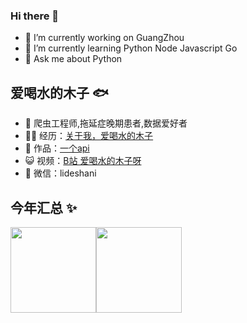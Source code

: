### Hi there 👋

- 🔭 I’m currently working on GuangZhou
- 🌱 I’m currently learning Python Node Javascript Go 
- 💬 Ask me about Python

## 爱喝水的木子 🐟

- 🐧 爬虫工程师,拖延症晚期患者,数据爱好者
- 👨‍💻 经历：<a href="https://www.zhihu.com/people/neng-zhe-lao-88" target="_blank">关于我，爱喝水的木子</a>
- 🏡 作品：<a href="http://lideshan.cn/" target="_blank">一个api</a>
- 😺 视频：<a href="https://account.bilibili.com/account/home" target="_blank">B站 爱喝水的木子呀</a>
- 💬 微信：lideshani

## 今年汇总 ✨

<img align="" height="137px" src="https://github-readme-stats.vercel.app/api?username=ice-a&hide_title=true&hide_border=true&show_icons=true&include_all_commits=true&line_height=21&bg_color=0,EC6C6C,FFD479,FFFC79,73FA79&theme=graywhite&locale=cn" /><img align="" height="137px" src="https://github-readme-stats.vercel.app/api/top-langs/?username=liyupi&hide_title=true&hide_border=true&layout=compact&bg_color=0,73FA79,73FDFF,D783FF&theme=graywhite&locale=cn" />
